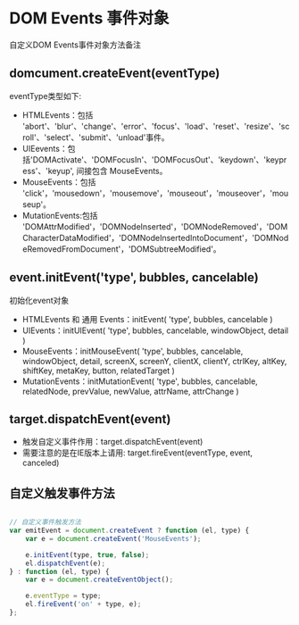 # DOM Events 事件对象
自定义DOM Events事件对象方法备注

## domcument.createEvent(eventType)
eventType类型如下:

* HTMLEvents：包括 'abort'、'blur'、'change'、'error'、'focus'、'load'、'reset'、'resize'、'scroll'、'select'、'submit'、'unload'事件。
* UIEevents：包括'DOMActivate'、'DOMFocusIn'、'DOMFocusOut'、'keydown'、'keypress'、'keyup', 间接包含 MouseEvents。
* MouseEvents：包括 'click'，'mousedown'，'mousemove'，'mouseout'，'mouseover'，'mouseup'。
* MutationEvents:包括 'DOMAttrModified'，'DOMNodeInserted'，'DOMNodeRemoved'，'DOMCharacterDataModified'，'DOMNodeInsertedIntoDocument'，'DOMNodeRemovedFromDocument'，'DOMSubtreeModified'。

## event.initEvent('type', bubbles, cancelable)
初始化event对象

* HTMLEvents 和 通用 Events：initEvent( 'type', bubbles, cancelable )
* UIEvents：initUIEvent( 'type', bubbles, cancelable, windowObject, detail )
* MouseEvents：initMouseEvent( 'type', bubbles, cancelable, windowObject, detail, screenX, screenY, clientX, clientY, ctrlKey, altKey, shiftKey, metaKey, button, relatedTarget )
* MutationEvents：initMutationEvent( 'type', bubbles, cancelable, relatedNode, prevValue, newValue, attrName, attrChange )

## target.dispatchEvent(event)
* 触发自定义事件作用：target.dispatchEvent(event)
* 需要注意的是在IE版本上请用: target.fireEvent(eventType, event, canceled)

## 自定义触发事件方法
``` javascript

// 自定义事件触发方法
var emitEvent = document.createEvent ? function (el, type) {
    var e = document.createEvent('MouseEvents');

    e.initEvent(type, true, false);
    el.dispatchEvent(e);
} : function (el, type) {
    var e = document.createEventObject();

    e.eventType = type;
    el.fireEvent('on' + type, e);
};

```
